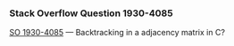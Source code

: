 ### Stack Overflow Question 1930-4085

[SO 1930-4085](http://stackoverflow.com/q/19304085) &mdash;
Backtracking in a adjacency matrix in C?
